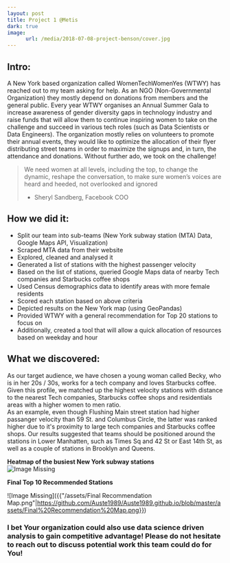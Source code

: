 ```yaml
---
layout: post 
title: Project 1 @Metis
dark: true
image:
      url: /media/2018-07-08-project-benson/cover.jpg
---
```


## Intro:
A New York based organization called WomenTechWomenYes (WTWY) has reached out to my team asking for help. As an NGO (Non-Governmental Organization) they mostly depend on donations from members and the general public. Every year WTWY organises an Annual Summer Gala to increase awareness of gender diversity gaps in technology industry and raise funds that will allow them to continue inspiring women to take on the challenge and succeed in various tech roles (such as Data Scientists or Data Engineers).
The organization mostly relies on volunteers to promote their annual events, they would like to optimize the allocation of their flyer distributing street teams in order to maximize the signups and, in turn, the attendance and donations. Without further ado, we took on the challenge! 

> We need women at all levels, including the top, to change the dynamic, reshape the conversation, to make sure women’s voices are heard and heeded, not overlooked and ignored
> - Sheryl Sandberg, Facebook COO


## How we did it: 
* Split our team into sub-teams (New York subway station (MTA) Data, Google Maps API, Visualization)
* Scraped MTA data from their website
* Explored, cleaned and analysed it
* Generated a list of stations with the highest passenger velocity
* Based on the list of stations, queried Google Maps data of nearby Tech companies and Starbucks coffee shops
* Used Census demographics data to identify areas with more female residents
* Scored each station based on above criteria
* Depicted results on the New York map (using GeoPandas)
* Provided WTWY with a general recommendation for Top 20 stations to focus on
* Additionally, created a tool that will allow a quick allocation of resources based on weekday and hour

## What we discovered:
As our target audience, we have chosen a young woman called Becky, who is in her 20s /  30s, works for a tech company and loves Starbucks coffee. Given this profile, we matched up the highest velocity stations with distance to the nearest Tech companies, Starbucks coffee shops and residentials areas with a higher women to men ratio.   
As an example, even though Flushing Main street station had higher passanger velocity than 59 St. and Columbus Circle, the latter was ranked higher due to it's proximity to large tech companies and Starbucks coffee shops. 
Our results suggested that teams should be positioned around the stations in Lower Manhatten, such as Times Sq and 42 St or East 14th St, as well as a couple of stations in Brooklyn and Queens.  

**Heatmap of the busiest New York subway stations**  
![Image Missing]({{"/assets/subway_plot.png"|https://github.com/Auste1989/Auste1989.github.io/blob/master/assets/subway_plot.png}})

**Final Top 10 Recommended Stations**   

![Image Missing]({{"/assets/Final Recommendation Map.png"|https://github.com/Auste1989/Auste1989.github.io/blob/master/assets/Final%20Recommendation%20Map.png}})

### I bet Your organization could also use data science driven analysis to gain competitive advantage! Please do not hesitate to reach out to discuss potential work this team could do for You!

